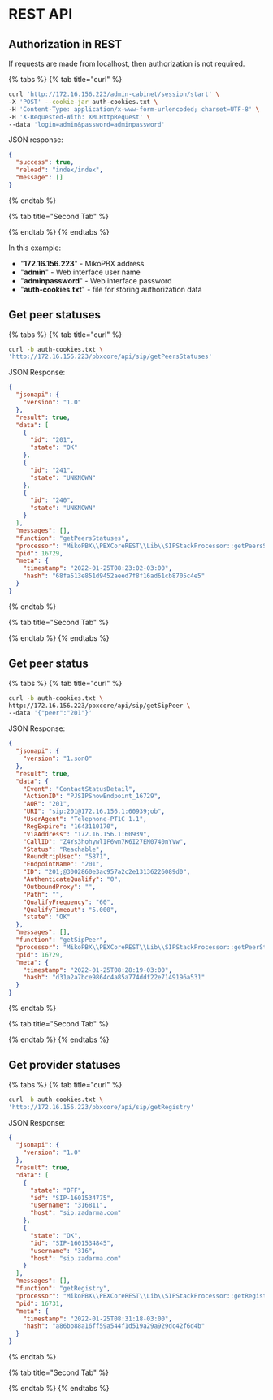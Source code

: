 # REST API

## Authorization in REST

If requests are made from localhost, then authorization is not required.

{% tabs %}
{% tab title="curl" %}
```bash
curl 'http://172.16.156.223/admin-cabinet/session/start' \
-X 'POST' --cookie-jar auth-cookies.txt \
-H 'Content-Type: application/x-www-form-urlencoded; charset=UTF-8' \
-H 'X-Requested-With: XMLHttpRequest' \
--data 'login=admin&password=adminpassword'
```

JSON response:

```json
{
  "success": true,
  "reload": "index/index",
  "message": []
}
```


{% endtab %}

{% tab title="Second Tab" %}

{% endtab %}
{% endtabs %}

In this example:

* "**172.16.156.223**" - MikoPBX address
* "**admin**" - Web interface user name
* "**adminpassword**" - Web interface password
* "**auth-cookies.txt**" - file for storing authorization data

## Get peer statuses&#x20;

{% tabs %}
{% tab title="curl" %}
```bash
curl -b auth-cookies.txt \
'http://172.16.156.223/pbxcore/api/sip/getPeersStatuses'
```

JSON Response:

```json
{
  "jsonapi": {
    "version": "1.0"
  },
  "result": true,
  "data": [
    {
      "id": "201",
      "state": "OK"
    },
    {
      "id": "241",
      "state": "UNKNOWN"
    },
    {
      "id": "240",
      "state": "UNKNOWN"
    }
  ],
  "messages": [],
  "function": "getPeersStatuses",
  "processor": "MikoPBX\\PBXCoreREST\\Lib\\SIPStackProcessor::getPeersStatuses",
  "pid": 16729,
  "meta": {
    "timestamp": "2022-01-25T08:23:02-03:00",
    "hash": "68fa513e851d9452aeed7f8f16ad61cb8705c4e5"
  }
}
```
{% endtab %}

{% tab title="Second Tab" %}

{% endtab %}
{% endtabs %}

## Get peer status

{% tabs %}
{% tab title="curl" %}
```bash
curl -b auth-cookies.txt \
http://172.16.156.223/pbxcore/api/sip/getSipPeer \
--data '{"peer":"201"}'
```

JSON Response:

```json
{
  "jsonapi": {
    "version": "1.son0"
  },
  "result": true,
  "data": {
    "Event": "ContactStatusDetail",
    "ActionID": "PJSIPShowEndpoint_16729",
    "AOR": "201",
    "URI": "sip:201@172.16.156.1:60939;ob",
    "UserAgent": "Telephone-PT1C 1.1",
    "RegExpire": "1643110170",
    "ViaAddress": "172.16.156.1:60939",
    "CallID": "Z4Ys3hohywlIF6wn7K6I27EM0740nYVw",
    "Status": "Reachable",
    "RoundtripUsec": "5871",
    "EndpointName": "201",
    "ID": "201;@3002860e3ac957a2c2e13136226089d0",
    "AuthenticateQualify": "0",
    "OutboundProxy": "",
    "Path": "",
    "QualifyFrequency": "60",
    "QualifyTimeout": "5.000",
    "state": "OK"
  },
  "messages": [],
  "function": "getSipPeer",
  "processor": "MikoPBX\\PBXCoreREST\\Lib\\SIPStackProcessor::getPeerStatus",
  "pid": 16729,
  "meta": {
    "timestamp": "2022-01-25T08:28:19-03:00",
    "hash": "d31a2a7bce9864c4a85a774ddf22e7149196a531"
  }
}
```
{% endtab %}

{% tab title="Second Tab" %}

{% endtab %}
{% endtabs %}

## Get provider statuses

{% tabs %}
{% tab title="curl" %}
```bash
curl -b auth-cookies.txt \
'http://172.16.156.223/pbxcore/api/sip/getRegistry'
```

JSON Response:

```json
{
  "jsonapi": {
    "version": "1.0"
  },
  "result": true,
  "data": [
    {
      "state": "OFF",
      "id": "SIP-1601534775",
      "username": "316811",
      "host": "sip.zadarma.com"
    },
    {
      "state": "OK",
      "id": "SIP-1601534845",
      "username": "316",
      "host": "sip.zadarma.com"
    }
  ],
  "messages": [],
  "function": "getRegistry",
  "processor": "MikoPBX\\PBXCoreREST\\Lib\\SIPStackProcessor::getRegistry",
  "pid": 16731,
  "meta": {
    "timestamp": "2022-01-25T08:31:18-03:00",
    "hash": "a86bb88a16ff59a544f1d519a29a929dc42f6d4b"
  }
}
```
{% endtab %}

{% tab title="Second Tab" %}

{% endtab %}
{% endtabs %}


